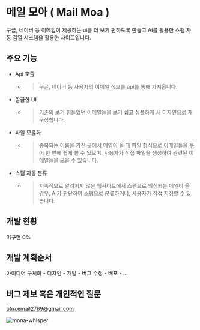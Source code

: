 # 메일 모아 ( Mail Moa )

구글, 네이버 등 이메일이 제공하는 ui를 더 보기 편하도록 만들고 Ai를 활용한 스팸 자동 검열 시스템을 활용한 사이트입니다.


## 주요 기능

* Api 호출
  * > 구글, 네이버 등 사용자의 이메일 정보를 api를 통해 가져옵니다.
* 깔끔한 UI
  * > 기존의 보기 힘들었던 이메일들을 보기 쉽고 심플하게 새 디자인으로 재구성합니다.
* 파일 모음화
  * > 중복되는 이름을 가진 곳에서 메일이 올 때 파일 형식으로 이메일들을 묶어 한 번에 쉽게 볼 수 있으며, 사용자가 직접 파일을 생성하여 관련된 이메일들을 모을 수 있습니다.
* 스팸 자동 분류
  * > 지속적으로 알려지지 않은 웹사이트에서 스팸으로 의심되는 메일이 올 경우, AI가 판단하여 스팸으로 분류하거나, 사용자가 직접 지정할 수 있습니다.
    
## 개발 현황
미구현 0%

## 개발 계획순서
                                                        
아이디어 구체화 - 디자인 - 개발 - 버그 수정 - 배포 - ...

## 버그 제보 혹은 개인적인 질문

[btm.email2769@gmail.com](mailto:btm.email2769@gmail.com)


![mona-whisper](https://github.com/user-attachments/assets/f7fe7522-38eb-4247-bf05-3a809e1a8b56)
